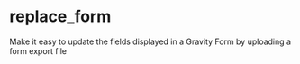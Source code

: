 # replace_form
Make it easy to update the fields displayed in a Gravity Form by uploading a form export file
